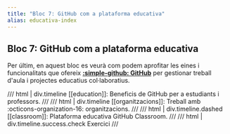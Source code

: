 ```yaml
---
title: "Bloc 7: GitHub com a plataforma educativa"
alias: educativa-index
---
```


## Bloc 7: GitHub com a plataforma educativa
Per últim, en aquest bloc es veurà com podem aprofitar les eines
i funcionalitats que ofereix [__:simple-github: GitHub__][github]
per gestionar treball d'aula i projectes educatius col·laboratius.

[github]: https://github.com/

/// html | div.timeline
[[education]]: Beneficis de GitHub per a estudiants i professors.
///
/// html | div.timeline
[[organitzacions]]: Treball amb :octicons-organization-16: organitzacions.
///
/// html | div.timeline.dashed
[[classroom]]: Plataforma educativa GitHub Classroom.
///
/// html | div.timeline.success.check
Exercici
///
